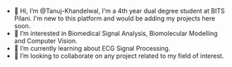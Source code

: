 - 👋 Hi, I’m @Tanuj-Khandelwal, I'm a 4th year dual degree student at BITS Pilani. I'm new to this platform and would be adding my projects here soon.
- 👀 I’m interested in Biomedical Signal Analysis, Biomolecular Modelling and Computer Vision.
- 🌱 I’m currently learning about ECG Signal Processing.
- 💞️ I’m looking to collaborate on any project related to my field of interest.

<!---
Tanuj-Khandelwal/Tanuj-Khandelwal is a ✨ special ✨ repository because its `README.md` (this file) appears on your GitHub profile.
You can click the Preview link to take a look at your changes.
--->
